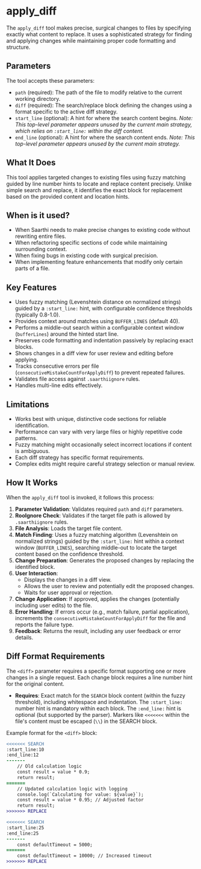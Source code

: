# apply_diff

The `apply_diff` tool makes precise, surgical changes to files by specifying exactly what content to replace. It uses a sophisticated strategy for finding and applying changes while maintaining proper code formatting and structure.

## Parameters

The tool accepts these parameters:

- `path` (required): The path of the file to modify relative to the current working directory.
- `diff` (required): The search/replace block defining the changes using a format specific to the active diff strategy.
- `start_line` (optional): A hint for where the search content begins. _Note: This top-level parameter appears unused by the current main strategy, which relies on `:start_line:` within the diff content._
- `end_line` (optional): A hint for where the search content ends. _Note: This top-level parameter appears unused by the current main strategy._

## What It Does

This tool applies targeted changes to existing files using fuzzy matching guided by line number hints to locate and replace content precisely. Unlike simple search and replace, it identifies the exact block for replacement based on the provided content and location hints.

## When is it used?

- When Saarthi needs to make precise changes to existing code without rewriting entire files.
- When refactoring specific sections of code while maintaining surrounding context.
- When fixing bugs in existing code with surgical precision.
- When implementing feature enhancements that modify only certain parts of a file.

## Key Features

- Uses fuzzy matching (Levenshtein distance on normalized strings) guided by a `:start_line:` hint, with configurable confidence thresholds (typically 0.8-1.0).
- Provides context around matches using `BUFFER_LINES` (default 40).
- Performs a middle-out search within a configurable context window (`bufferLines`) around the hinted start line.
- Preserves code formatting and indentation passively by replacing exact blocks.
- Shows changes in a diff view for user review and editing before applying.
- Tracks consecutive errors per file (`consecutiveMistakeCountForApplyDiff`) to prevent repeated failures.
- Validates file access against `.saarthiignore` rules.
- Handles multi-line edits effectively.

## Limitations

- Works best with unique, distinctive code sections for reliable identification.
- Performance can vary with very large files or highly repetitive code patterns.
- Fuzzy matching might occasionally select incorrect locations if content is ambiguous.
- Each diff strategy has specific format requirements.
- Complex edits might require careful strategy selection or manual review.

## How It Works

When the `apply_diff` tool is invoked, it follows this process:

1.  **Parameter Validation**: Validates required `path` and `diff` parameters.
2.  **RooIgnore Check**: Validates if the target file path is allowed by `.saarthiignore` rules.
3.  **File Analysis**: Loads the target file content.
4.  **Match Finding**: Uses a fuzzy matching algorithm (Levenshtein on normalized strings) guided by the `:start_line:` hint within a context window (`BUFFER_LINES`), searching middle-out to locate the target content based on the confidence threshold.
5.  **Change Preparation**: Generates the proposed changes by replacing the identified block.
6.  **User Interaction**:
    *   Displays the changes in a diff view.
    *   Allows the user to review and potentially edit the proposed changes.
    *   Waits for user approval or rejection.
7.  **Change Application**: If approved, applies the changes (potentially including user edits) to the file.
8.  **Error Handling**: If errors occur (e.g., match failure, partial application), increments the `consecutiveMistakeCountForApplyDiff` for the file and reports the failure type.
9. **Feedback**: Returns the result, including any user feedback or error details.

## Diff Format Requirements

The `<diff>` parameter requires a specific format supporting one or more changes in a single request. Each change block requires a line number hint for the original content.

*   **Requires**: Exact match for the `SEARCH` block content (within the fuzzy threshold), including whitespace and indentation. The `:start_line:` number hint is mandatory within each block. The `:end_line:` hint is optional (but supported by the parser). Markers like `<<<<<<<` within the file's content must be escaped (`\\`) in the SEARCH block.

Example format for the `<diff>` block:

```diff
<<<<<<< SEARCH
:start_line:10
:end_line:12
-------
    // Old calculation logic
    const result = value * 0.9;
    return result;
=======
    // Updated calculation logic with logging
    console.log(`Calculating for value: ${value}`);
    const result = value * 0.95; // Adjusted factor
    return result;
>>>>>>> REPLACE

<<<<<<< SEARCH
:start_line:25
:end_line:25
-------
    const defaultTimeout = 5000;
=======
    const defaultTimeout = 10000; // Increased timeout
>>>>>>> REPLACE